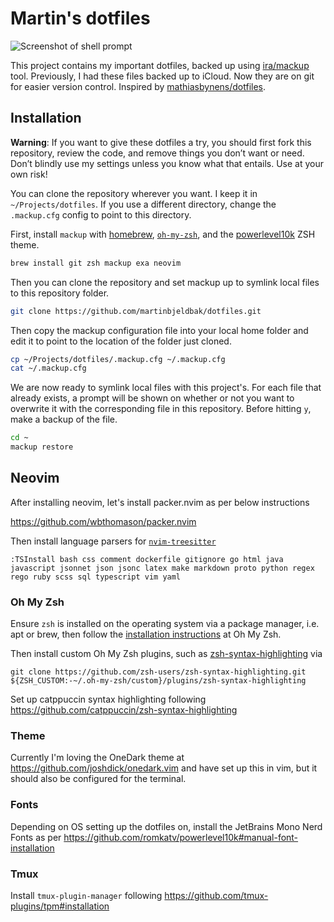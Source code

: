 # Martin's dotfiles

![Screenshot of shell prompt](https://user-images.githubusercontent.com/823316/111058538-01553e00-84db-11eb-926b-19c809c0c3c0.png)

This project contains my important dotfiles, backed up using [ira/mackup](https://github.com/lra/mackup) tool.
Previously, I had these files backed up to iCloud. Now they are on git for easier version control. Inspired by [mathiasbynens/dotfiles](https://github.com/mathiasbynens/dotfiles).

## Installation

**Warning**: If you want to give these dotfiles a try, you should first fork this repository, review the code, and remove things you don’t want or need. Don’t blindly use my settings unless you know what that entails. Use at your own risk!

You can clone the repository wherever you want. I keep it in `~/Projects/dotfiles`. If you use a different directory, change the `.mackup.cfg` config to point to this directory.

First, install `mackup` with [homebrew](https://github.com/Homebrew/brew), [`oh-my-zsh`](https://ohmyz.sh), and the [powerlevel10k](https://github.com/romkatv/powerlevel10k#oh-my-zsh) ZSH theme.

```sh
brew install git zsh mackup exa neovim
```

Then you can clone the repository and set mackup up to symlink local files to this repository folder.

```sh
git clone https://github.com/martinbjeldbak/dotfiles.git
```

Then copy the mackup configuration file into your local home folder and edit it to point to the location of the folder just cloned.

```sh
cp ~/Projects/dotfiles/.mackup.cfg ~/.mackup.cfg
cat ~/.mackup.cfg
```

We are now ready to symlink local files with this project's. For each file that already exists, a prompt will be shown on whether or not you want to overwrite it with the corresponding file in this repository. Before hitting `y`, make a backup of the file.

```sh
cd ~
mackup restore
```

## Neovim

After installing neovim, let's install packer.nvim as per below instructions

https://github.com/wbthomason/packer.nvim


Then install language parsers for [`nvim-treesitter`](https://github.com/nvim-treesitter/nvim-treesitter)

```vim
:TSInstall bash css comment dockerfile gitignore go html java javascript jsonnet json jsonc latex make markdown proto python regex rego ruby scss sql typescript vim yaml
```


### Oh My Zsh

Ensure `zsh` is installed on the operating system via a package manager, i.e. apt or brew, then follow the [installation instructions](https://ohmyz.sh/#install) at Oh My Zsh.

Then install custom Oh My Zsh plugins, such as [zsh-syntax-highlighting](https://github.com/zsh-users/zsh-syntax-highlighting/blob/master/INSTALL.md) via

```
git clone https://github.com/zsh-users/zsh-syntax-highlighting.git ${ZSH_CUSTOM:-~/.oh-my-zsh/custom}/plugins/zsh-syntax-highlighting
```

Set up catppuccin syntax highlighting following <https://github.com/catppuccin/zsh-syntax-highlighting>

### Theme

Currently I'm loving the OneDark theme at https://github.com/joshdick/onedark.vim and have set up this in vim, but it should also be configured for the terminal.

### Fonts

Depending on OS setting up the dotfiles on, install the JetBrains Mono Nerd Fonts as per https://github.com/romkatv/powerlevel10k#manual-font-installation

### Tmux

Install `tmux-plugin-manager` following https://github.com/tmux-plugins/tpm#installation
